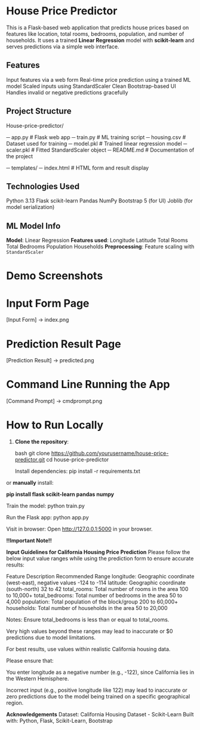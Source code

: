 # House Price Predictor

This is a Flask-based web application that predicts house prices based on features like location, total rooms, bedrooms, population, and number of households. It uses a trained **Linear Regression** model with **scikit-learn** and serves predictions via a simple web interface.


## Features

Input features via a web form
Real-time price prediction using a trained ML model
Scaled inputs using StandardScaler
Clean Bootstrap-based UI
Handles invalid or negative predictions gracefully

## Project Structure

House-price-predictor/

─ app.py             # Flask web app
─ train.py           # ML training script
─ housing.csv        # Dataset used for training
─ model.pkl          # Trained linear regression model
─ scaler.pkl         # Fitted StandardScaler object
─ README.md          # Documentation of the project

─ templates/
   ─ index.html      # HTML form and result display


##  Technologies Used

 Python 3.13
 Flask
 scikit-learn
 Pandas
 NumPy
 Bootstrap 5 (for UI)
 Joblib (for model serialization)

##  ML Model Info

 **Model**: Linear Regression
 **Features used**:
   Longitude
   Latitude
   Total Rooms
   Total Bedrooms
   Population
   Households
 **Preprocessing**: Feature scaling with `StandardScaler`



#  Demo Screenshots

# Input Form Page
[Input Form] -> index.png

#  Prediction Result Page
[Prediction Result] -> predicted.png

# Command Line Running the App
[Command Prompt] -> cmdprompt.png


# How to Run Locally

1. **Clone the repository**:

   bash
   git clone https://github.com/yourusername/house-price-predictor.git
   cd house-price-predictor

   Install dependencies:
pip install -r requirements.txt

or **manually** install:

**pip install flask scikit-learn pandas numpy**

Train the model:
python train.py

Run the Flask app:
python app.py

Visit in browser:
Open http://127.0.0.1:5000 in your browser.



**!!Important Note!!**

 **Input Guidelines for California Housing Price Prediction**
Please follow the below input value ranges while using the prediction form to ensure accurate results:

Feature	Description	Recommended Range
longitude:	Geographic coordinate (west-east), negative values	-124 to -114
latitude:	Geographic coordinate (south-north)	32 to 42
total_rooms:	Total number of rooms in the area	100 to 10,000+
total_bedrooms:	Total number of bedrooms in the area	50 to 4,000
population:	Total population of the block/group	200 to 60,000+
households:	Total number of households in the area	50 to 20,000

 Notes:
Ensure total_bedrooms is less than or equal to total_rooms.

Very high values beyond these ranges may lead to inaccurate or $0 predictions due to model limitations.

For best results, use values within realistic California housing data.

Please ensure that:

You enter longitude as a negative number (e.g., -122), since California lies in the Western Hemisphere.

Incorrect input (e.g., positive longitude like 122) may lead to inaccurate or zero predictions due to the model being trained on a specific geographical region.



**Acknowledgements**
Dataset: California Housing Dataset - Scikit-Learn
Built with: Python, Flask, Scikit-Learn, Bootstrap
